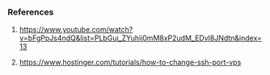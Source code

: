 ### References

1. https://www.youtube.com/watch?v=bFgPpJs4ndQ&list=PLbGui_ZYuhij0mM8xP2udM_EDvl8JNdtn&index=13

2. https://www.hostinger.com/tutorials/how-to-change-ssh-port-vps
